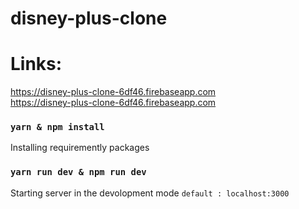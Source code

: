 # disney-plus-clone

# Links:
<https://disney-plus-clone-6df46.firebaseapp.com><br/>
<https://disney-plus-clone-6df46.firebaseapp.com>

### `yarn & npm install`
  Installing requiremently packages 

### `yarn run dev & npm run dev`
Starting server in the devolopment mode `default : localhost:3000`
